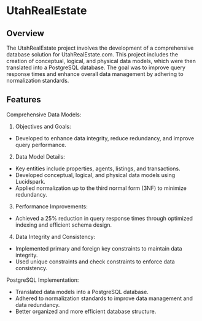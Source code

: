 # UtahRealEstate
## Overview
The UtahRealEstate project involves the development of a comprehensive database solution for UtahRealEstate.com. This project includes the creation of conceptual, logical, and physical data models, which were then translated into a PostgreSQL database. The goal was to improve query response times and enhance overall data management by adhering to normalization standards.

## Features
Comprehensive Data Models: 
1. Objectives and Goals:
- Developed to enhance data integrity, reduce redundancy, and improve query performance.
  
2. Data Model Details:
- Key entities include properties, agents, listings, and transactions.
- Developed conceptual, logical, and physical data models using Lucidspark.
- Applied normalization up to the third normal form (3NF) to minimize redundancy.

3. Performance Improvements:
- Achieved a 25% reduction in query response times through optimized indexing and efficient schema design.
  
4. Data Integrity and Consistency:
- Implemented primary and foreign key constraints to maintain data integrity.
- Used unique constraints and check constraints to enforce data consistency.

PostgreSQL Implementation: 
- Translated data models into a PostgreSQL database.
- Adhered to normalization standards to improve data management and data redundancy.
- Better organized and more efficient database structure.


